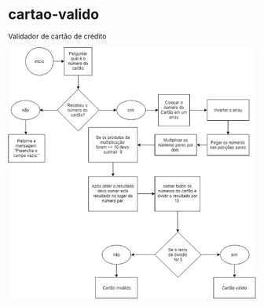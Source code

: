 # cartao-valido
Validador de cartão de crédito

![Fluxograma Validador de Cartões de Crédito](Cartao-Valido.png)
